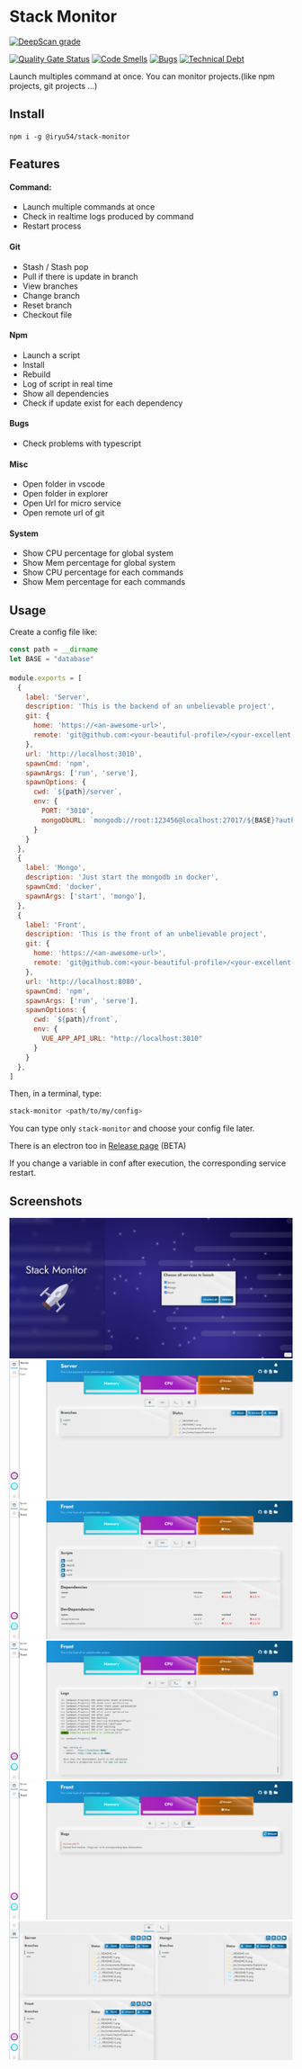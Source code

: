 # Stack Monitor

[![DeepScan grade](https://deepscan.io/api/teams/10201/projects/12903/branches/207230/badge/grade.svg)](https://deepscan.io/dashboard#view=project&tid=10201&pid=12903&bid=207230)

[![Quality Gate Status](https://sonarcloud.io/api/project_badges/measure?project=clabroche_stack-monitor&metric=alert_status)](https://sonarcloud.io/dashboard?id=clabroche_stack-monitor)
[![Code Smells](https://sonarcloud.io/api/project_badges/measure?project=clabroche_stack-monitor&metric=code_smells)](https://sonarcloud.io/dashboard?id=clabroche_stack-monitor)
[![Bugs](https://sonarcloud.io/api/project_badges/measure?project=clabroche_stack-monitor&metric=bugs)](https://sonarcloud.io/dashboard?id=clabroche_stack-monitor)
[![Technical Debt](https://sonarcloud.io/api/project_badges/measure?project=clabroche_stack-monitor&metric=sqale_index)](https://sonarcloud.io/dashboard?id=clabroche_stack-monitor)

Launch multiples command at once. You can monitor projects.(like npm projects, git projects ...)

## Install
``` npm i -g @iryu54/stack-monitor ```

## Features
#### Command:
 - Launch multiple commands at once
 - Check in realtime logs produced by command
 - Restart process

#### Git
 - Stash / Stash pop
 - Pull if there is update in branch
 - View branches
 - Change branch
 - Reset branch 
 - Checkout file
 
#### Npm
 - Launch a script
 - Install 
 - Rebuild
 - Log of script in real time
 - Show all dependencies
 - Check if update exist for each dependency

#### Bugs
 - Check problems with typescript

#### Misc
 - Open folder in vscode
 - Open folder in explorer
 - Open Url for micro service
 - Open remote url of git

#### System
 - Show CPU percentage for global system
 - Show Mem percentage for global system
 - Show CPU percentage for each commands
 - Show Mem percentage for each commands

## Usage
Create a config file like: 
``` javascript
const path = __dirname
let BASE = "database"

module.exports = [
  {
    label: 'Server',
    description: 'This is the backend of an unbelievable project',
    git: {
      home: 'https://<an-awesome-url>',
      remote: 'git@github.com:<your-beautiful-profile>/<your-excellent-project>.git'
    },
    url: 'http://localhost:3010',
    spawnCmd: 'npm',
    spawnArgs: ['run', 'serve'],
    spawnOptions: {
      cwd: `${path}/server`,
      env: {
        PORT: "3010",
        mongoDbURL: `mongodb://root:123456@localhost:27017/${BASE}?authSource=admin`,
      }
    }
  },
  {
    label: 'Mongo',
    description: 'Just start the mongodb in docker',
    spawnCmd: 'docker',
    spawnArgs: ['start', 'mongo'],
  },
  {
    label: 'Front',
    description: 'This is the front of an unbelievable project',
    git: {
      home: 'https://<an-awesome-url>',
      remote: 'git@github.com:<your-beautiful-profile>/<your-excellent-project>.git'
    },
    url: 'http://localhost:8080',
    spawnCmd: 'npm',
    spawnArgs: ['run', 'serve'],
    spawnOptions: {
      cwd: `${path}/front`,
      env: {
        VUE_APP_API_URL: "http://localhost:3010"
      }
    }
  },
]
```

Then, in a terminal, type:
``` bash
stack-monitor <path/to/my/config>
```

You can type only ```stack-monitor``` and choose your config file later.

There is an electron too in [Release page](https://github.com/clabroche/stack-monitor/releases/latest) (BETA)

If you change a variable in conf after execution, the corresponding service restart.

## Screenshots
![Menu](https://raw.githubusercontent.com/clabroche/stack-monitor/master/README/1.png)
![Menu](https://raw.githubusercontent.com/clabroche/stack-monitor/master/README/2.png)
![Menu](https://raw.githubusercontent.com/clabroche/stack-monitor/master/README/3.png)
![Menu](https://raw.githubusercontent.com/clabroche/stack-monitor/master/README/4.png)
![Menu](https://raw.githubusercontent.com/clabroche/stack-monitor/master/README/5.png)
![Menu](https://raw.githubusercontent.com/clabroche/stack-monitor/master/README/6.png)
